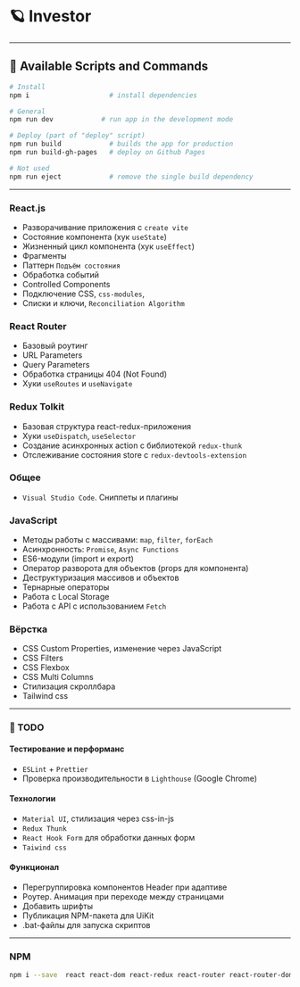 # 🪐 Investor

---

## 🐶 Available Scripts and Commands

```bash
# Install
npm i                    # install dependencies
```

```bash
# General
npm run dev            # run app in the development mode
```

```bash
# Deploy (part of "deploy" script)
npm run build            # builds the app for production
npm run build-gh-pages   # deploy on Github Pages
```

```bash
# Not used
npm run eject            # remove the single build dependency
```

---

### React.js

- Разворачивание приложения с `create vite`
- Состояние компонента (хук `useState`)
- Жизненный цикл компонента (хук `useEffect`)
- Фрагменты
- Паттерн `Подъём состояния`
- Обработка событий
- Controlled Components
- Подключение CSS, `css-modules`,
- Списки и ключи, `Reconciliation Algorithm`

### React Router

- Базовый роутинг
- URL Parameters
- Query Parameters
- Обработка страницы 404 (Not Found)
- Хуки `useRoutes` и `useNavigate`

### Redux Tolkit

- Базовая структура react-redux-приложения
- Хуки `useDispatch`, `useSelector`
- Создание асинхронных action с библиотекой `redux-thunk`
- Отслеживание состояния store с `redux-devtools-extension`

### Общее

- `Visual Studio Code`. Сниппеты и плагины

### JavaScript

- Методы работы с массивами: `map`, `filter`, `forEach`
- Асинхронность: `Promise`, `Async Functions`
- ES6-модули (import и export)
- Оператор разворота для объектов (props для компонента)
- Деструктуризация массивов и объектов
- Тернарные операторы
- Работа с Local Storage
- Работа с API с использованием `Fetch`

### Вёрстка

- CSS Custom Properties, изменение через JavaScript
- CSS Filters
- CSS Flexbox
- CSS Multi Columns
- Стилизация скроллбара
- Tailwind css

---



### 🐨 TODO

#### Тестирование и перформанс

- `ESLint` + `Prettier`
- Проверка производительности в `Lighthouse` (Google Chrome)

#### Технологии

- `Material UI`, стилизация через css-in-js
- `Redux Thunk`
- `React Hook Form` для обработки данных форм
- `Taiwind css`

#### Функционал

- Перегруппировка компонентов Header при адаптиве
- Роутер. Анимация при переходе между страницами
- Добавить шрифты
- Публикация NPM-пакета для UiKit
- .bat-файлы для запуска скриптов

---

### NPM

```bash
npm i --save  react react-dom react-redux react-router react-router-dom react-scripts redux redux-devtools-extension redux-thunk
```



